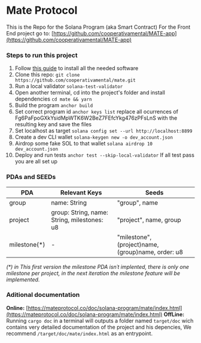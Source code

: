 # Mate Protocol

This is the Repo for the Solana Program (aka Smart Contract)
For the Front End project go to: [https://github.com/cooperativamental/MATE-app](https://github.com/cooperativamental/MATE-app)

### Steps to run this project

1. Follow [this guide](https://book.anchor-lang.com/getting_started/installation.html) to install all the needed software
2. Clone this repo:
    `git clone https://github.com/cooperativamental/mate.git`
3. Run a local validator
    `solana-test-validator`
4. Open another terminal, cd into the project's folder and install dependencies
    `cd mate && yarn`
5. Build the program
    `anchor build`
6. Set correct program id
    `anchor keys list`
    replace all ocurrences of Fg6PaFpoGXkYsidMpWTK6W2BeZ7FEfcYkg476zPFsLnS with the resulting key and save the files
7. Set localhost as target
    `solana config set --url http://localhost:8899`
8. Create a dev CLI wallet
    `solana-keygen new -o dev_account.json`
9. Airdrop some fake SOL to that wallet
    `solana airdrop 10 dev_account.json`
10. Deploy and run tests
    `anchor test --skip-local-validator`
    If all test pass you are all set up

### PDAs and SEEDs

| PDA | Relevant Keys | Seeds |
| --- | ------------- | ----- |
| group | name: String | "group", name |
| project | group: String, name: String, milestones: u8 | "project", name, group |
| milestone(\*) | - | "milestone", (project)name, (group)name, order: u8 |

*(\*) in This first version the milestone PDA isn´t implented, there is only one milestone per project, in the next iteration the milestone feature will be implemented.*

### Aditional documentation

**Online:** [https://mateprotocol.co/doc/solana-program/mate/index.html](https://mateprotocol.co/doc/solana-program/mate/index.html)
**OffLine:**
Running `cargo doc` in a terminal will outputs a folder named `target/doc` wich contains very detailed documentation of the project and his depencies,
We recommend `/target/doc/mate/index.html` as an entrypoint.